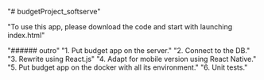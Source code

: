 "# budgetProject_softserve"

"To use this app, please download the code
and start with launching index.html"

"###### outro"
"1. Put budget app on the server."
"2. Connect to the DB."
"3. Rewrite using React.js"
"4. Adapt for mobile version using React Native."
"5. Put budget app on the docker with all its environment."
"6. Unit tests."
